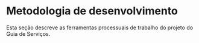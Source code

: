 # Metodologia de desenvolvimento

Esta seção descreve as ferramentas processuais de trabalho do projeto do Guia de Serviços. 